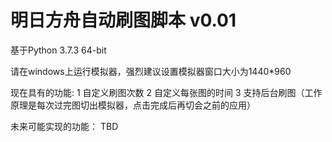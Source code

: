 # 明日方舟自动刷图脚本 v0.01

基于Python 3.7.3 64-bit

请在windows上运行模拟器，强烈建议设置模拟器窗口大小为1440*960 


现在具有的功能:
1 自定义刷图次数
2 自定义每张图的时间
3 支持后台刷图（工作原理是每次过完图切出模拟器，点击完成后再切会之前的应用）

未来可能实现的功能：
TBD
